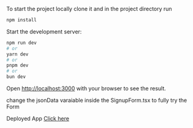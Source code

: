 To start the project locally clone it and in the project directory run


```bash
npm install
```


Start the development server:

```bash
npm run dev
# or
yarn dev
# or
pnpm dev
# or
bun dev
```

Open [http://localhost:3000](http://localhost:3000) with your browser to see the result.


change the jsonData varaiable inside the SignupForm.tsx to fully try the Form



Deployed App [Click here](https://dynamic-nextjs-form.vercel.app/)

